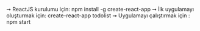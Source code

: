 ➞ ReactJS kurulumu için:  npm install -g create-react-app
➞ İlk uygulamayı oluşturmak için: create-react-app todolist
➞ Uygulamayı çalıştırmak için : npm start
